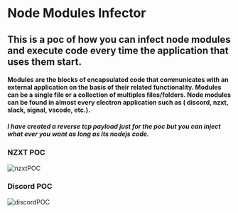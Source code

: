 
# Node Modules Infector

## This is a poc of how you can infect node modules and execute code every time the application that uses them start. 

#### Modules are the blocks of encapsulated code that communicates with an external application on the basis of their related functionality. Modules can be a single file or a collection of multiples files/folders. Node modules can be found in almost every electron application such as ( discord, nzxt, slack, signal, vscode, etc.). 

##### I have created a reverse tcp payload just for the poc but you can inject what ever you want as long as its nodejs code.



### NZXT POC 
![nzxtPOC](./img/nzxtPoc.gif)

### Discord POC 
![discordPOC](./img/discordPOC.gif)
